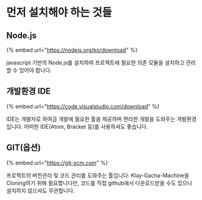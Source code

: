 # 먼저 설치해야 하는 것들

## Node.js

{% embed url="https://nodejs.org/ko/download" %}

&#x20;javascript 기반의 Node.js를 설치하여 프로젝트에 필요한 의존 모듈을 설치하고 관리할 수 있어야 합니다.



## 개발환경 IDE

{% embed url="https://code.visualstudio.com/download" %}

&#x20;IDE는 개발자로 하여금 개발에 필요한 툴을 제공하며 편리한 개발을 도와주는 개발환경입니다. 어떠한 IDE(Atom, Bracket 등)를 사용하셔도 좋습니다.



## GIT(옵션)

{% embed url="https://git-scm.com" %}

프로젝트의 버전관리 및 코드 관리를 도와주는 툴입니다. Klay-Gacha-Machine을 Cloning하기 위해 필요합니다만, 코드를 직접 github에서 다운로드받을 수도 있으니 설치하지 않으셔도 무관합니다.
